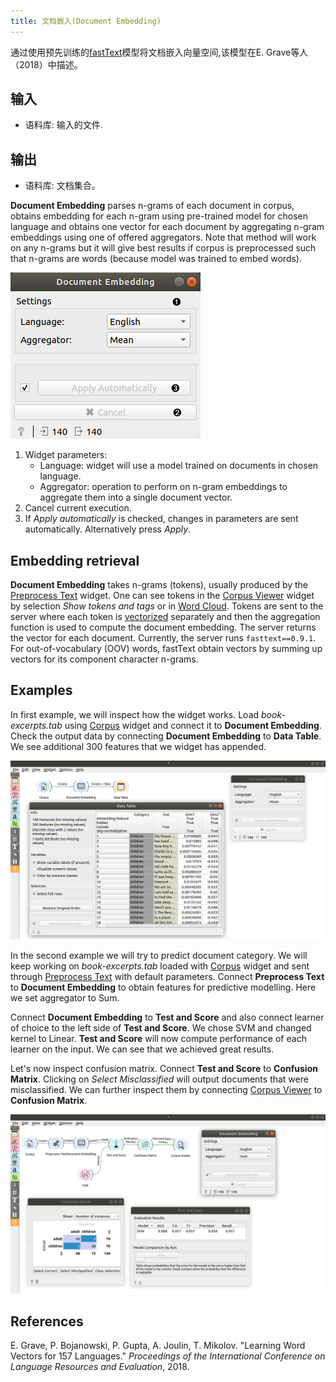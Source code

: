 ```yaml
---
title: 文档嵌入(Document Embedding)
---
```


通过使用预先训练的[fastText](https://fasttext.cc/docs/en/crawl-vectors.html)模型将文档嵌入向量空间,该模型在E. Grave等人（2018）中描述。





## 输入

- 语料库: 输入的文件.

## 输出

- 语料库: 文档集合。


**Document Embedding** parses n-grams of each document in corpus, obtains embedding 
for each n-gram using pre-trained model for chosen language and obtains one vector for each document by aggregating n-gram embeddings using one of offered aggregators. Note that method will work on any n-grams but it will give best results if corpus is preprocessed such that n-grams are words (because model was trained to embed words).


![](/assets/images/text/Document-Embedding-stamped.webp)


1. Widget parameters:
    - Language: widget will use a model trained on documents in chosen language.
    - Aggregator: operation to perform on n-gram embeddings to aggregate them into a single document vector.
2. Cancel current execution.
3. If *Apply automatically* is checked, changes in parameters are sent automatically. Alternatively press *Apply*.

Embedding retrieval
-------------------

**Document Embedding** takes n-grams (tokens), usually produced by the [Preprocess Text](preprocesstext.md) widget. One can see tokens in the [Corpus Viewer](corpusviewer.md) widget by selection *Show tokens and tags* or in [Word Cloud](wordcloud.md). Tokens are sent to the server where each token is [vectorized](https://fasttext.cc/docs/en/python-module.html#model-object) separately and then the aggregation function is used to compute the document embedding. The server returns the vector for each document. Currently, the server runs `fasttext==0.9.1`. For out-of-vocabulary (OOV) words, fastText obtain vectors by summing up vectors for its component character n-grams.

Examples
--------

In first example, we will inspect how the widget works. Load *book-excerpts.tab* using [Corpus](corpus-widget.md) widget and connect it to **Document Embedding**. Check the output data by connecting **Document Embedding** to **Data Table**. We see additional 300 features that we widget has appended.

![](/assets/images/text/Document-Embedding-Example1.webp)

In the second example we will try to predict document category. We will keep working on *book-excerpts.tab* loaded with [Corpus](corpus-widget.md) widget and sent through [Preprocess Text](preprocesstext.md) with default parameters. Connect **Preprocess Text** to **Document Embedding** to obtain features for predictive modelling. Here we set aggregator to Sum.

Connect **Document Embedding** to **Test and Score** and also connect learner of choice to the left side of **Test and Score**. We chose SVM and changed kernel to Linear. **Test and Score** will now compute performance of each learner on the input. We can see that we achieved great results.

Let's now inspect confusion matrix. Connect **Test and Score** to **Confusion Matrix**.
Clicking on *Select Misclassified* will output documents that were misclassified. We can further inspect them by connecting [Corpus Viewer](corpusviewer.md) to **Confusion Matrix**.

![](/assets/images/text/Document-Embedding-Example2.webp)

References
----------

E. Grave, P. Bojanowski, P. Gupta, A. Joulin, T. Mikolov. "Learning Word Vectors for 157 Languages." *Proceedings of the International Conference on Language Resources and Evaluation*, 2018.
